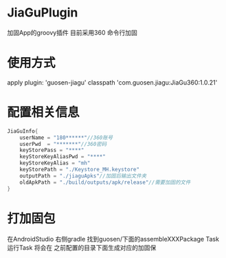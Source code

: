 # JiaGuPlugin
加固App的groovy插件 目前采用360 命令行加固

# 使用方式
apply  plugin: 'guosen-jiagu'
classpath 'com.guosen.jiagu:JiaGu360:1.0.21'
# 配置相关信息
```groovy
JiaGuInfo{
    userName = "180******"//360账号
    userPwd  = "*******"//360密码
    keyStorePass = "****"
    keyStoreKeyAliasPwd = "****"
    keyStoreKeyAlias = "mh"
    keyStorePath = "./Keystore_MH.keystore"
    outputPath = "./jiaguApks"//加固后输出文件夹
    oldApkPath = "./build/outputs/apk/release"//需要加固的文件
}
```
# 打加固包
在AndroidStudio 右侧gradle 找到guosen/下面的assembleXXXPackage Task
运行Task 将会在 之前配置的目录下面生成对应的加固保